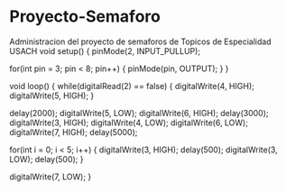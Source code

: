 # Proyecto-Semaforo
Administracion del proyecto de semaforos de Topicos de Especialidad USACH
void setup()
{
  pinMode(2, INPUT_PULLUP);
  
  for(int pin = 3; pin < 8; pin++) {
  	pinMode(pin, OUTPUT);
  }
}

void loop()
{
  while(digitalRead(2) == false) {
  	digitalWrite(4, HIGH);
    digitalWrite(5, HIGH);
  }
  
  delay(2000);
  digitalWrite(5, LOW);
  digitalWrite(6, HIGH);
  delay(3000);
  digitalWrite(3, HIGH);
  digitalWrite(4, LOW);
  digitalWrite(6, LOW);
  digitalWrite(7, HIGH);
  delay(5000);
  
  for(int i = 0; i < 5; i++) {
  	digitalWrite(3, HIGH);
    delay(500);
    digitalWrite(3, LOW);
    delay(500);
  }
  
  digitalWrite(7, LOW);
}
